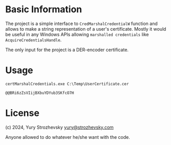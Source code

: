 # Basic Information

The project is a simple interface to `CredMarshalCredentialW` function and allows to make a string representation of a user's certificate. Mostly it would be useful in any Windows APIs allowing `marshalled credentials` like `AcquireCredentialsHandle`.

The only input for the project is a DER-encoder certificate.

# Usage
```console
certMarshalCredentials.exe C:\Temp\UserCertificate.cer

@@BRi6zZsVIijBXbuYDYub3SKfcO7H
```

# License
(c) 2024, Yury Strozhevsky
[yury@strozhevsky.com](mailto:yury@strozhevsky.com)

Anyone allowed to do whatever he/she want with the code.